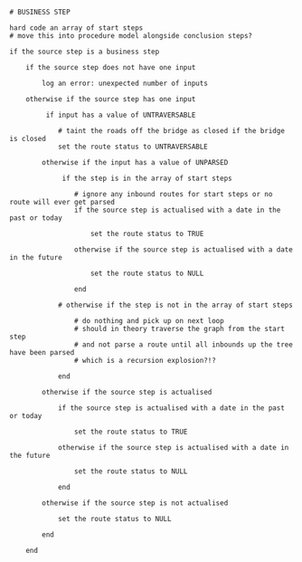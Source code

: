 	# BUSINESS STEP
	
	hard code an array of start steps
	# move this into procedure model alongside conclusion steps?
	
	if the source step is a business step
	
		if the source step does not have one input

			log an error: unexpected number of inputs
	
		otherwise if the source step has one input
		
			 if input has a value of UNTRAVERSABLE
		
				# taint the roads off the bridge as closed if the bridge is closed
				set the route status to UNTRAVERSABLE
				
			otherwise if the input has a value of UNPARSED
			
				 if the step is in the array of start steps
				 
				 	# ignore any inbound routes for start steps or no route will ever get parsed
					if the source step is actualised with a date in the past or today

						set the route status to TRUE
	
					otherwise if the source step is actualised with a date in the future

						set the route status to NULL
				
					end
					
				# otherwise if the step is not in the array of start steps
			
					# do nothing and pick up on next loop
					# should in theory traverse the graph from the start step
					# and not parse a route until all inbounds up the tree have been parsed
					# which is a recursion explosion?!?
				
				end
			
			otherwise if the source step is actualised
			
				if the source step is actualised with a date in the past or today

					set the route status to TRUE
	
				otherwise if the source step is actualised with a date in the future

					set the route status to NULL
				
				end
				
			otherwise if the source step is not actualised

				set the route status to NULL
	
			end
			
		end